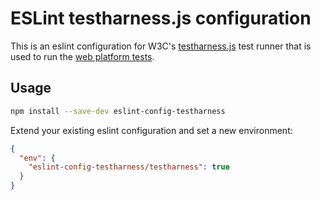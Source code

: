 # ESLint testharness.js configuration

This is an eslint configuration for W3C's [testharness.js](https://github.com/w3c/testharness.js)
test runner that is used to run the [web platform tests](https://github.com/w3c/web-platform-tests).

## Usage

```bash
npm install --save-dev eslint-config-testharness
```

Extend your existing eslint configuration and set a new environment:

```json
{
  "env": {
    "eslint-config-testharness/testharness": true
  }
}
```
